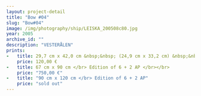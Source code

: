 ```yaml
---
layout: project-detail
title: "Bow #04"
slug: "Bow#04"
image: /img/photography/ship/LEISKA_200508c80.jpg
year: 2005
archive_id: ""
description: "VESTERÅLEN"
prints: 
-   title: 29,7 cm x 42,0 cm &nbsp;&nbsp; (24,9 cm x 33,2 cm) &nbsp;&nbsp;</br> Edition of 120 + 6 AP </br></br> 
    price: 120,00 €
-   title: 67 cm x 90 cm </br> Edition of 6 + 2 AP </br></br>
    price: "750,00 €"
-   title: "90 cm x 120 cm </br> Edition of 6 + 2 AP"
    price: "sold out"
---
```

